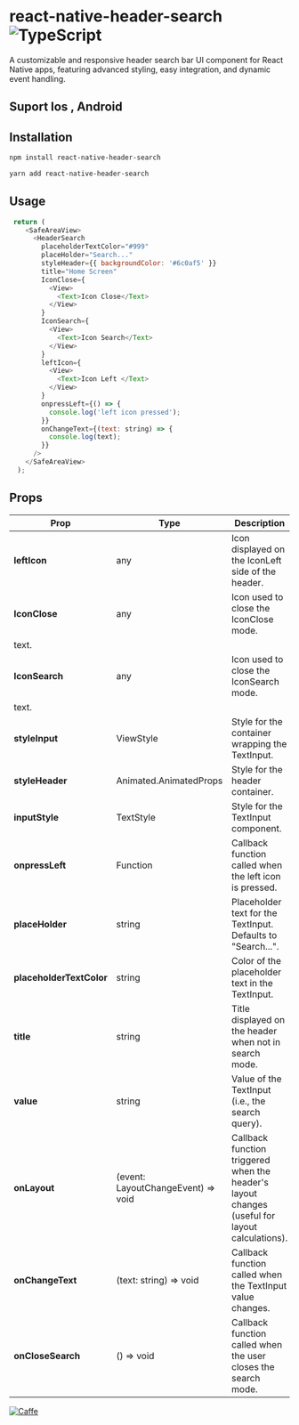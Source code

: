 # react-native-header-search ![TypeScript](https://img.shields.io/badge/language-TypeScript-blue.svg)

A customizable and responsive header search bar UI component for React Native apps, featuring advanced styling, easy integration, and dynamic event handling.

## Suport Ios , Android

## Installation

```sh
npm install react-native-header-search
```

```sh
yarn add react-native-header-search
```

## Usage

```js
 return (
    <SafeAreaView>
      <HeaderSearch
        placeholderTextColor="#999"
        placeHolder="Search..."
        styleHeader={{ backgroundColor: '#6c0af5' }}
        title="Home Screen"
        IconClose={
          <View>
            <Text>Icon Close</Text>
          </View>
        }
        IconSearch={
          <View>
            <Text>Icon Search</Text>
          </View>
        }
        leftIcon={
          <View>
            <Text>Icon Left </Text>
          </View>
        }
        onpressLeft={() => {
          console.log('left icon pressed');
        }}
        onChangeText={(text: string) => {
          console.log(text);
        }}
      />
    </SafeAreaView>
  );
```

## **Props**

| Prop                     | Type                               | Description                                                                                    | Default Value        |
| ------------------------ | ---------------------------------- | ---------------------------------------------------------------------------------------------- | -------------------- |
| **leftIcon**             | any                                | Icon displayed on the IconLeft side of the header.                                             |                      |
| **IconClose**            | any                                | Icon used to close the IconClose mode.                                                         |
| text.                    |                                    |
| **IconSearch**           | any                                | Icon used to close the IconSearch mode.                                                        |
| text.                    |                                    |
| **styleInput**           | ViewStyle                          | Style for the container wrapping the TextInput.                                                |                      |
| **styleHeader**          | Animated.AnimatedProps<ViewStyle>  | Style for the header container.                                                                |                      |
| **inputStyle**           | TextStyle                          | Style for the TextInput component.                                                             |                      |
| **onpressLeft**          | Function                           | Callback function called when the left icon is pressed.                                        |                      |
| **placeHolder**          | string                             | Placeholder text for the TextInput. Defaults to "Search...".                                   | "Search..."          |
| **placeholderTextColor** | string                             | Color of the placeholder text in the TextInput.                                                | "rgba(97,97,97,0.8)" |
| **title**                | string                             | Title displayed on the header when not in search mode.                                         |                      |
| **value**                | string                             | Value of the TextInput (i.e., the search query).                                               |                      |
| **onLayout**             | (event: LayoutChangeEvent) => void | Callback function triggered when the header's layout changes (useful for layout calculations). |                      |
| **onChangeText**         | (text: string) => void             | Callback function called when the TextInput value changes.                                     |                      |
| **onCloseSearch**        | () => void                         | Callback function called when the user closes the search mode.                                 |                      |

[![Caffe](https://ko-fi.com/img/githubbutton_sm.svg)](https://ko-fi.com/tandatne)
